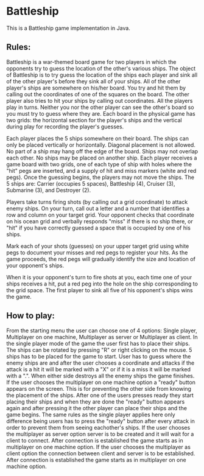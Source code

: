 # Battleship
This is a Battleship game implementation in Java.

## Rules:

Battleship is a war-themed board game for two players in which the opponents try to guess the location of the other's various ships. The object of Battleship is to try  guess the location of the ships each player and sink all of the other player's before they sink all of your ships. All of the other player's ships are somewhere on his/her board.  You try and hit them by calling out the coordinates of one of the squares on the board.  The other player also tries to hit your ships by calling out coordinates.  All the players play in turns. Neither you nor the other player can see the other's board so you must try to guess where they are.  Each board in the physical game has two grids:  the horizontal section for the player's ships and the vertical during play for recording the player's guesses.

Each player places the 5 ships somewhere on their board.  The ships can only be placed vertically or horizontally. Diagonal placement is not allowed. No part of a ship may hang off the edge of the board.  Ships may not overlap each other.  No ships may be placed on another ship. Each player receives a game board with two grids, one of each type of ship with holes where the "hit" pegs are inserted, and a supply of hit and miss markers (white and red pegs). 
Once the guessing begins, the players may not move the ships.
The 5 ships are:  Carrier (occupies 5 spaces), Battleship (4), Cruiser (3), Submarine (3), and Destroyer (2).  

Players take turns firing shots (by calling out a grid coordinate) to attack enemy ships.
On your turn, call out a letter and a number that identifies a row and column on your target grid. Your opponent checks that coordinate on his ocean grid and verbally responds "miss" if there is no ship there, or "hit" if you have correctly guessed a space that is occupied by one of his ships.

Mark each of your shots (guesses) on your upper target grid using white pegs to document your misses and red pegs to register your hits. As the game proceeds, the red pegs will gradually identify the size and location of your opponent's ships.

When it is your opponent's turn to fire shots at you, each time one of your ships receives a hit, put a red peg into the hole on the ship corresponding to the grid space. The first player to sink all five of his opponent's ships wins the game.

## How to play:

From the starting menu the user can choose one of 4 options: Single player, Multiplayer on one machine, Multiplayer as server or Multiplayer as client. In the single player mode of the game the user first has to place their ships. The ships can be rotated by pressing "R" or right clicking on the mouse. 5 ships has to be placed for the game to start. User has to guess where the enemy ships are and after the user chooses a coordinate and attacks if the attack is a hit it will be marked with a "X" or if it is a miss it will be marked with a ".". When either side destroys all the enemy ships the game finishes.
If the user chooses the multiplayer on one machine option a "ready" button appears on the screen. This is for preventing the other side from knowing the placement of the ships. After one of the users presses ready they start placing their ships and when they are done the "ready" button appears again  and after pressing it the other player can place their ships and the game begins. The same rules as the single player applies here only difference being users has to press the "ready" button after every attack in order to prevent them from seeing eachother's ships.
If the user chooses the multiplayer as server option server is to be created and it will wait for a client to connect. After connection is established the game starts as in multiplayer on one machine option.
If the user chooses the multiplayer as client option the connection between client and server is to be established. After connection is established the game starts as in multiplayer on one machine option.